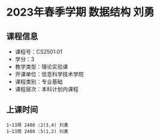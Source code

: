 # 2023年春季学期 数据结构 刘勇






## 课程信息

- 课程号：CS2501.01
- 学分：3
- 教学类型：理论实验课
- 开课单位：信息科学技术学院
- 课程类别：专业基础
- 课程层次：本科计划内课程

## 上课时间

```
1~13周 2408 :2(3,4) 刘勇
1~13周 2408 :5(1,2) 刘勇
```

